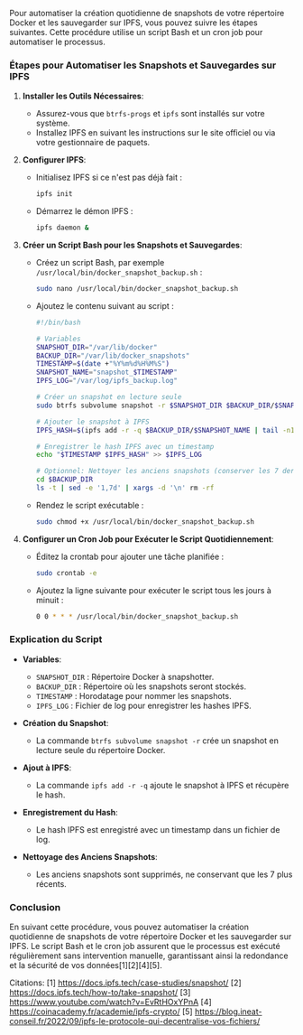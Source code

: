 Pour automatiser la création quotidienne de snapshots de votre répertoire Docker et les sauvegarder sur IPFS, vous pouvez suivre les étapes suivantes. Cette procédure utilise un script Bash et un cron job pour automatiser le processus.

### Étapes pour Automatiser les Snapshots et Sauvegardes sur IPFS

1. **Installer les Outils Nécessaires**:
   - Assurez-vous que `btrfs-progs` et `ipfs` sont installés sur votre système.
   - Installez IPFS en suivant les instructions sur le site officiel ou via votre gestionnaire de paquets.

2. **Configurer IPFS**:
   - Initialisez IPFS si ce n'est pas déjà fait :
     ```bash
     ipfs init
     ```
   - Démarrez le démon IPFS :
     ```bash
     ipfs daemon &
     ```

3. **Créer un Script Bash pour les Snapshots et Sauvegardes**:
   - Créez un script Bash, par exemple `/usr/local/bin/docker_snapshot_backup.sh` :
     ```bash
     sudo nano /usr/local/bin/docker_snapshot_backup.sh
     ```
   - Ajoutez le contenu suivant au script :
     ```bash
     #!/bin/bash

     # Variables
     SNAPSHOT_DIR="/var/lib/docker"
     BACKUP_DIR="/var/lib/docker_snapshots"
     TIMESTAMP=$(date +"%Y%m%d%H%M%S")
     SNAPSHOT_NAME="snapshot_$TIMESTAMP"
     IPFS_LOG="/var/log/ipfs_backup.log"

     # Créer un snapshot en lecture seule
     sudo btrfs subvolume snapshot -r $SNAPSHOT_DIR $BACKUP_DIR/$SNAPSHOT_NAME

     # Ajouter le snapshot à IPFS
     IPFS_HASH=$(ipfs add -r -q $BACKUP_DIR/$SNAPSHOT_NAME | tail -n1)

     # Enregistrer le hash IPFS avec un timestamp
     echo "$TIMESTAMP $IPFS_HASH" >> $IPFS_LOG

     # Optionnel: Nettoyer les anciens snapshots (conserver les 7 derniers)
     cd $BACKUP_DIR
     ls -t | sed -e '1,7d' | xargs -d '\n' rm -rf
     ```

   - Rendez le script exécutable :
     ```bash
     sudo chmod +x /usr/local/bin/docker_snapshot_backup.sh
     ```

4. **Configurer un Cron Job pour Exécuter le Script Quotidiennement**:
   - Éditez la crontab pour ajouter une tâche planifiée :
     ```bash
     sudo crontab -e
     ```
   - Ajoutez la ligne suivante pour exécuter le script tous les jours à minuit :
     ```bash
     0 0 * * * /usr/local/bin/docker_snapshot_backup.sh
     ```

### Explication du Script

- **Variables**:
  - `SNAPSHOT_DIR` : Répertoire Docker à snapshotter.
  - `BACKUP_DIR` : Répertoire où les snapshots seront stockés.
  - `TIMESTAMP` : Horodatage pour nommer les snapshots.
  - `IPFS_LOG` : Fichier de log pour enregistrer les hashes IPFS.

- **Création du Snapshot**:
  - La commande `btrfs subvolume snapshot -r` crée un snapshot en lecture seule du répertoire Docker.

- **Ajout à IPFS**:
  - La commande `ipfs add -r -q` ajoute le snapshot à IPFS et récupère le hash.

- **Enregistrement du Hash**:
  - Le hash IPFS est enregistré avec un timestamp dans un fichier de log.

- **Nettoyage des Anciens Snapshots**:
  - Les anciens snapshots sont supprimés, ne conservant que les 7 plus récents.

### Conclusion

En suivant cette procédure, vous pouvez automatiser la création quotidienne de snapshots de votre répertoire Docker et les sauvegarder sur IPFS. Le script Bash et le cron job assurent que le processus est exécuté régulièrement sans intervention manuelle, garantissant ainsi la redondance et la sécurité de vos données[1][2][4][5].

Citations:
[1] https://docs.ipfs.tech/case-studies/snapshot/
[2] https://docs.ipfs.tech/how-to/take-snapshot/
[3] https://www.youtube.com/watch?v=EvRtHOxYPnA
[4] https://coinacademy.fr/academie/ipfs-crypto/
[5] https://blog.ineat-conseil.fr/2022/09/ipfs-le-protocole-qui-decentralise-vos-fichiers/
